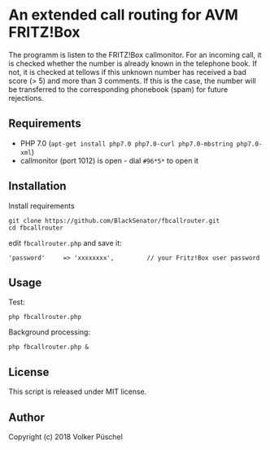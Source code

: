 # An extended call routing for AVM FRITZ!Box

The programm is listen to the FRITZ!Box callmonitor.
For an incoming call, it is checked whether the number is already known in the telephone book.
If not, it is checked at tellows if this unknown number has received a bad score (> 5) and more than 3 comments.
If this is the case, the number will be transferred to the corresponding phonebook  (spam) for future rejections.

## Requirements

  * PHP 7.0 (`apt-get install php7.0 php7.0-curl php7.0-mbstring php7.0-xml`)
  * callmonitor (port 1012) is open - dial `#96*5*` to open it

## Installation

Install requirements

    git clone https://github.com/BlackSenator/fbcallrouter.git
    cd fbcallrouter

edit `fbcallrouter.php`  and save it:

    'password'     => 'xxxxxxxx',         // your Fritz!Box user password

## Usage

Test:

    php fbcallrouter.php

Background processing:

    php fbcallrouter.php &

## License
This script is released under MIT license.

## Author
Copyright (c) 2018 Volker Püschel
